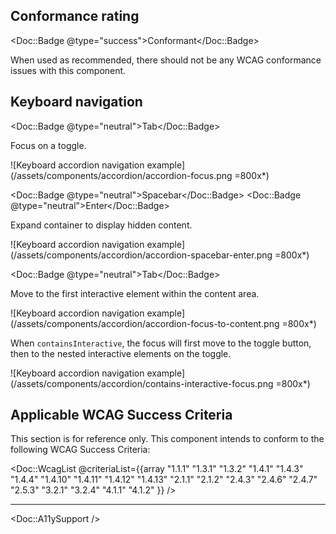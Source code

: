 ## Conformance rating

<!-- Update conformance rating badge with correct status and remove the others -->
<Doc::Badge @type="success">Conformant</Doc::Badge>

When used as recommended, there should not be any WCAG conformance issues with this component.

## Keyboard navigation

<Doc::Badge @type="neutral">Tab</Doc::Badge>

Focus on a toggle.

![Keyboard accordion navigation example](/assets/components/accordion/accordion-focus.png =800x*)

<Doc::Badge @type="neutral">Spacebar</Doc::Badge>
<Doc::Badge @type="neutral">Enter</Doc::Badge>

Expand container to display hidden content.

![Keyboard accordion navigation example](/assets/components/accordion/accordion-spacebar-enter.png =800x*)

<Doc::Badge @type="neutral">Tab</Doc::Badge>

Move to the first interactive element within the content area.

![Keyboard accordion navigation example](/assets/components/accordion/accordion-focus-to-content.png =800x*)

When `containsInteractive`, the focus will first move to the toggle button, then to the nested interactive elements on the toggle.

![Keyboard accordion navigation example](/assets/components/accordion/contains-interactive-focus.png =800x*)


## Applicable WCAG Success Criteria

This section is for reference only. This component intends to conform to the following WCAG Success Criteria:

<Doc::WcagList @criteriaList={{array "1.1.1" "1.3.1" "1.3.2" "1.4.1" "1.4.3" "1.4.4" "1.4.10" "1.4.11" "1.4.12" "1.4.13" "2.1.1" "2.1.2" "2.4.3" "2.4.6" "2.4.7" "2.5.3" "3.2.1" "3.2.4" "4.1.1" "4.1.2" }} />

---

<Doc::A11ySupport />
